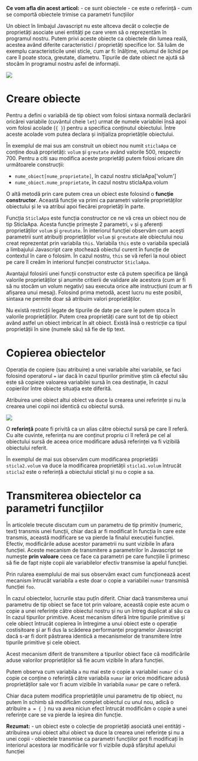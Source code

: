 <div class="tip-box">
<strong>Ce vom afla din acest articol:</strong>
 - ce sunt obiectele
 - ce este o referință
 - cum se comportă obiectele trimise ca parametri funcțiilor
</div>

Un obiect în limbajul Javascript nu este altceva decât o colecție de proprietăți asociate unei entități pe care vrem să o reprezentăm în programul nostru. Putem privi aceste obiecte ca obiectele din lumea reală, acestea având diferite caracteristici / proprietăți specifice lor. Să luăm de exemplu caracteristicile unei sticle, cum ar fi: înălțime, volumul de lichid pe care îl poate stoca, greutate, diametru. Tipurile de date obiect ne ajută să stocăm în programul nostru asfel de informații.

<img src="../wp-content/uploads/2023/img/sticla.png" class="img-box">

# Creare obiecte #
Pentru a defini o variabilă de tip obiect vom folosi sintaxa normală declarării oricărei variabile (cuvântul cheie <code>let</code>) urmat de numele variabilei însă apoi vom folosi acolade (<code>{ }</code>) pentru a specifica conținutul obiectului. Între aceste acolade vom putea declara și inițializa proprietățile obiectului.

<div class="algovis" config-id="obiecte-basics.json" av-selected="0"></div>

În exemplul de mai sus am construit un obiect nou numit <code>sticlaApa</code> ce conține două proprietăți:  <code>volum</code> și <code>greutate</code> având valorile 500, respectiv 700. Pentru a citi sau modifica aceste proprietăți putem folosi oricare din următoarele construcții:
- <code>nume_obiect[nume_proprietate]</code>, în cazul nostru sticlaApa['volum']
- <code>nume_obiect.nume_proprietate</code>, în cazul nostru sticlaApa.volum

O altă metodă prin care putem crea un obiect este folosind o <strong>funcție constructor</strong>. Această funcție va primi ca parametri valorile proprietăților obiectului și le va atribui apoi fiecărei proprietăți în parte.

<div class="algovis" config-id="obiecte-basics.json" av-selected="1"></div>

Funcția <code>SticlaApa</code> este funcția constructor ce ne vă crea un obiect nou de tip SticlaApa. Acesta funcție primește 2 parametri, <code>v</code> și <code>g</code> aferenți proprietăților <code>volum</code> și <code>greutate</code>. În interiorul funcției observăm cum acești parametrii sunt atribuiți proprietăților <code>volum</code> și <code>greutate</code> ale obiectului nou creat reprezentat prin variabila <code>this</code>. Variabila <code>this</code> este o variabila specială a limbajului Javascript care stochează obiectul curent în funcție de contextul în care o folosim. În cazul nostru,  <code>this</code> se vă referi la noul obiect pe care îl creăm în interiorul funcției constructor <code>SticlaApa</code>. 

Avantajul folosirii unei funcții constructor este că putem specifica pe lângă valorile proprietăților și anumite critierii de validare ale acestora (cum ar fi să nu stocăm un volum negativ) sau executa orice alte instrucțiuni (cum ar fi afișarea unui mesaj). Folosind prima metodă, acest lucru nu este posibil, sintaxa ne permite doar să atribuim valori proprietăților.

<div class="algovis" config-id="obiecte-basics.json" av-selected="2"></div>

<p class="tip-box">Nu există restricții legate de tipurile de date pe care le putem stoca în valorile proprietăților. Putem crea proprietăți care sunt tot de tip obiect având astfel un obiect imbricat în alt obiect. Există însă o restricție ca tipul proprietății în sine (numele său) să fie de tip text.</p>

# Copierea obiectelor #
Operația de copiere (sau atribuire) a unei variabile altei variabile, se faci folosind operatorul <code>=</code> iar dacă în cazul tipurilor primitive știm că efectul său este să copieze valoarea variabilei sursă în cea destinație, în cazul copierilor între obiecte situația este diferită.

Atribuirea unei obiect altui obiect va duce la crearea unei referințe și nu la crearea unei copii noi identică cu obiectul sursă.

<img src="../wp-content/uploads/2023/img/referinte0.png" class="img-box">

<p class="attention-box">O <strong>referință</strong> poate fi privită ca un alias către obiectul sursă pe care îl referă. Cu alte cuvinte, referința nu are conținut propriu ci îl referă pe cel al obiectului sursă de aceea orice modificare adusă referinței va fi vizibilă obiectului referit.
</p>

<div class="algovis" config-id="obiecte-basics.json" av-selected="5"></div>

În exemplul de mai sus observăm cum modificarea proprietății <code>sticla2.volum</code> va duce la modificarea proprietății  <code>sticla1.volum</code> întrucât  <code>sticla2</code> este o referință a obiectului sticla1 și nu o copie a sa.

# Transmiterea obiectelor ca parametri funcțiilor #
În articolele trecute discutam cum un parametru de tip primitiv (numeric, text) transmis unei funcții, chiar dacă ar fi modificat în funcția în care este transmis, această modificare se va pierde la finalul execuției funcției. Efectiv, modificările aduse acestor parametrii nu sunt vizibile în afara funcției. Aceste mecanism de transmitere a parametrilor în Javascript se numește <strong>prin valoare</strong> ceea ce face ca parametri pe care funcțiile îi primesc să fie de fapt niște copii ale variabilelor efectiv transmise la apelul funcției.

<div class="algovis" config-id="obiecte-basics.json" av-selected="3"></div>

Prin rularea exemplului de mai sus observăm exact cum funcționează acest mecanism întrucât variabila <code>a</code> este doar o copie a variabilei <code>numar</code> transmisă funcției <code>foo</code>.

În cazul obiectelor, lucrurile stau puțîn diferit. Chiar dacă transmiterea unui parametru de tip obiect se face tot prin valoare, această copie este acum o copie a unei referințe către obiectul nostru și nu un întreg duplicat al său ca în cazul tipurilor primitive. Acest mecanism diferă între tipurile primitive și cele obiect întrucât copierea în întregime a unui obiect este o operație costisitoare și ar fi dus la scăderea performanței programelor Javascript dacă s-ar fi dorit păstrarea identică a mecanismelor de transmitere între tipurile primitive și cele obiect.

Acest mecanism diferit de transmitere a tipurilor obiect face că modificările aduse valorilor proprietăților să fie acum vizibile în afara funcției. 

<div class="algovis" config-id="obiecte-basics.json" av-selected="4"></div>

Putem observa cum variabila <code>a</code> nu mai este o copie a variabilei <code>numar</code> ci o copie ce conține o referință către variabila <code>numar</code> iar orice modificare adusă proprietăților sale vor fi acum vizibile în variabila <code>numar</code> pe care o referă.

Chiar daca putem modifica proprietățile unui parametru de tip obiect, nu putem în schimb să modificăm complet obiectul cu unul nou, adică o atribuire <code>a = { }</code> nu va avea niciun efect întrucât modificăm o copie a unei referințe care se va pierde la ieșirea din funcție.

<div class="attention-box">
<strong>Rezumat:</strong>
- un obiect este o colecție de proprietăți asociată unei entități
- atribuirea unui obiect altui obiect va duce la crearea unei referințe și nu a unei copii
- obiectele transmise ca parametri funcțiilor pot fi modificați în interiorul acestora iar modificările vor fi vizibile după sfârșitul apelului funcției
</div>